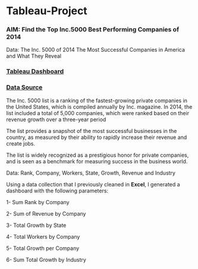 # Tableau-Project

### AIM: Find the Top Inc.5000 Best Performing Companies of 2014

Data: The Inc. 5000 of 2014 The Most Successful Companies in America and What They Reveal


### [Tableau Dashboard](https://public.tableau.com/app/profile/gustavo8148/viz/BiggestGrowthofU_S_CompaniesInc_5000of2014/Dashboard1)

### [Data Source](https://www.inc.com/inc5000)

The Inc. 5000 list is a ranking of the fastest-growing private companies in the United States, which is compiled annually by Inc. magazine. In 2014, the list included a total of 5,000 companies, which were ranked based on their revenue growth over a three-year period

The list provides a snapshot of the most successful businesses in the country, as measured by their ability to rapidly increase their revenue and create jobs.

The list is widely recognized as a prestigious honor for private companies, and is seen as a benchmark for measuring success in the business world.

Data: Rank, Company, Workers, State, Growth, Revenue and Industry

Using a data collection that I previously cleaned in **Excel**, I generated a dashboard with the following parameters:

1- Sum Rank by Company

2- Sum of Revenue by Company

3- Total Growth by State

4- Total Workers by Company

5- Total Growth per Company

6- Sum Total Growth by Industry
